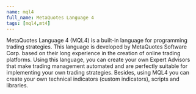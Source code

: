 ```yaml
---
name: mql4
full_name: MetaQuotes Language 4
tags: [mql4,mt4]
---
```

MetaQuotes Language 4 (MQL4) is a built-in language for programming trading strategies. This language is developed by MetaQuotes Software Corp. based on their long experience in the creation of online trading platforms. Using this language, you can create your own Expert Advisors that make trading management automated and are perfectly suitable for implementing your own trading strategies. Besides, using MQL4 you can create your own technical indicators (custom indicators), scripts and libraries.
